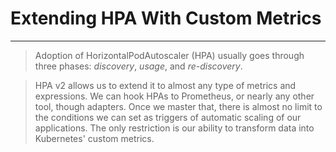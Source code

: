 <!-- .slide: data-background="../img/background/why.jpg" -->
# Extending HPA With Custom Metrics

---


<!-- .slide: data-background="../img/background/scaling.jpeg" -->
> Adoption of HorizontalPodAutoscaler (HPA) usually goes through three phases: *discovery*, *usage*, and *re-discovery*.

> HPA v2 allows us to extend it to almost any type of metrics and expressions. We can hook HPAs to Prometheus, or nearly any other tool, though adapters. Once we master that, there is almost no limit to the conditions we can set as triggers of automatic scaling of our applications. The only restriction is our ability to transform data into Kubernetes' custom metrics.